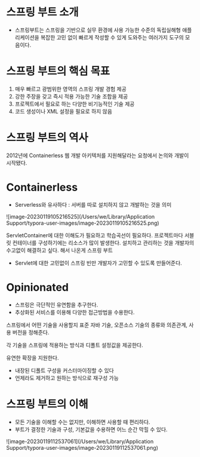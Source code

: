 # 스프링 부트 소개

- 스프링부트는 스프링을 기반으로 실무 환경에 사용 가능한 수준의 독립실해형 애플리케이션을 복잡한 고민 없이 빠르게 작성할 수 있게 도와주는 여러가지 도구의 모음이다.



# 스프링 부트의 핵심 목표

1. 매우 빠르고 광범위한 영역의 스프링 개발 경험 제공
2. 강한 주장을 갖고 즉시 적용 가능한 기술 조합을 제공
3. 프로젝트에서 필요로 하는 다양한 비기능적인 기술 제공
4. 코드 생성이나 XML 설정을 필요로 하지 않음



# 스프링 부트의 역사

2012년에 Containerless 웹 개발 아키텍처를 지원해달라는 요청에서 논의와 개발이 시작됐다.



# Containerless

- Serverless와 유사하다 : 서버를 따로 설치하지 않고 개발하는 것을 의미

![image-20230119105216525](/Users/we/Library/Application Support/typora-user-images/image-20230119105216525.png)

ServletContainer에 대한 이해도가 필요하고 학습곡선이 필요하다. 프로젝트마다 서블릿 컨테이너를 구성하기에는 리소스가 많이 발생한다. 설치하고 관리하는 것을 개발자의 수고없이 해결하고 싶다. 해서 나온게 스프링 부트

- Servlet에 대한 고민없이 스프링 빈만 개발자가 고민할 수 있도록 만들어준다.



# Opinionated

- 스프링은 극단적인 유연함을 추구한다.
- 추상화된 서비스를 이용해 다양한 접근방법을 수용한다.



스프링에서 어떤 기술을 사용할지 표준 자바 기술, 오픈소스 기술의 종류와 의존관계, 사용 버전을 정해준다.

각 기술을 스프링에 적용하는 방식과 디폴트 설정값을 제공한다.



유연한 확장을 지원한다.

- 내장된 디폴트 구성을 커스터마이징할 수 있다
- 언제라도 제거하고 원하는 방식으로 재구성 가능



# 스프링 부트의 이해

- 모든 기술을 이해할 수는 없지만, 이해하면 사용할 때 편리하다.
- 부트가 결정한 기술과 구성, 기본값을 수용하면 어느 순간 막힐 수 있다.

![image-20230119112537061](/Users/we/Library/Application Support/typora-user-images/image-20230119112537061.png)

